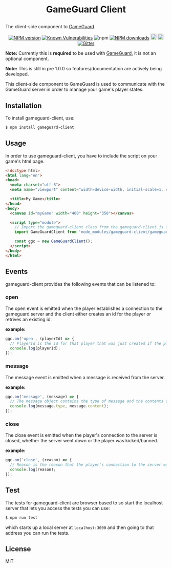 <h1 align="center">

GameGuard Client

</h1>

<p align="center">

The client-side component to [GameGuard](https://github.com/robertcorponoi/gameguard).

<div align="center">

[![NPM version](https://img.shields.io/npm/v/gameguard-client.svg?style=flat)](https://www.npmjs.com/package/gameguard-client)
[![Known Vulnerabilities](https://snyk.io/test/github/robertcorponoi/gameguard-client/badge.svg)](https://snyk.io/test/github/robertcorponoi/gameguard-client)
![npm](https://img.shields.io/npm/dt/gameguard-client)
[![NPM downloads](https://img.shields.io/npm/dm/gameguard-client.svg?style=flat)](https://www.npmjs.com/package/gameguard-client)
<a href="https://badge.fury.io/js/gameguard-client"><img src="https://img.shields.io/github/issues/robertcorponoi/gameguard-client.svg" alt="issues" height="18"></a>
<a href="https://badge.fury.io/js/gameguard-client"><img src="https://img.shields.io/github/license/robertcorponoi/gameguard-client.svg" alt="license" height="18"></a>
[![Gitter](https://badges.gitter.im/gitterHQ/gitter.svg)](https://gitter.im/robertcorponoi)

</div>

**Note:** Currently this is **required** to be used with [GameGuard](https://github.com/robertcorponoi/gameguard), it is not an optional component.

**Note:** This is still in pre 1.0.0 so features/documentation are actively being developed.

This client-side component to GameGuard is used to communicate with the GameGuard server in order to manage your game's player states.

## **Installation**

To install gameguard-client, use:

```bash
$ npm install gameguard-client
```

## **Usage**

In order to use gameguard-client, you have to include the script on your game's html page.

```html
<!doctype html>
<html lang="en">
<head>
  <meta charset="utf-8">
  <meta name="viewport" content="width=device-width, initial-scale=1, shrink-to-fit=no">

  <title>My Game</title>
</head>
<body>
  <canvas id="myGame" width="400" height="350"></canvas>

  <script type="module">
    // Import the gameguard-client class from the gameguard-client.js file. You can serve it from the node_modules directory from your server or you can use a CDN.
    import GameGuardClient from 'node_modules/gameguard-client/gameguard-client.js';

    const ggc = new GameGuardClient();
  </script>
</body>
</html>
```

## **Events**

gameguard-client provides the following events that can be listened to:

### **open**

The open event is emitted when the player establishes a connection to the gameguard server and the client either creates an id for the player or retrives an existing id.

**example:**

```js
ggc.on('open', (playerId) => {
  // PlayerId is the id for that player that was just created if the player is new or retrieved if the player is existing.
  console.log(playerId);
});
```

### **message**

The message event is emitted when a message is received from the server.

**example:**

```js
ggc.on('message', (message) => {
  // The message object contains the type of message and the contents of the message sent.
  console.log(message.type, message.content);
});
```

### **close**

The close event is emitted when the player's connection to the server is closed, whether the server went down or the player was kicked/banned.

**example:**

```js
ggc.on('close', (reason) => {
  // Reason is the reason that the player's connection to the server was closed.
  console.log(reason);
});
```

## **Test**

The tests for gameguard-client are browser based to so start the localhost server that lets you access the tests you can use:

```bash
$ npm run test
```

which starts up a local server at `localhost:3000` and then going to that address you can run the tests.

## **License**

MIT